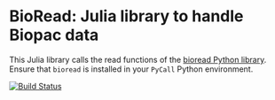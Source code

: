# BioRead: Julia library to handle Biopac data


This Julia library calls the read functions of the [bioread Python library](https://pypi.org/project/bioread/). Ensure that `bioread` is installed in your `PyCall` Python environment.


[![Build Status](https://github.com/lindemann09/BioRead.jl/actions/workflows/CI.yml/badge.svg?branch=main)](https://github.com/lindemann09/BioRead.jl/actions/workflows/CI.yml?query=branch%3Amain)
